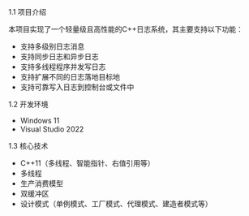 1.1 项目介绍

本项目实现了一个轻量级且高性能的C++日志系统，其主要支持以下功能：
- 支持多级别日志消息
- 支持同步日志和异步日志
- 支持多线程程序并发写日志
- 支持扩展不同的日志落地目标地
- 支持可靠写入日志到控制台或文件中

1.2 开发环境
- Windows 11 
- Visual Studio 2022

1.3 核心技术
- C++11（多线程、智能指针、右值引用等）
- 多线程
- 生产消费模型
- 双缓冲区
- 设计模式（单例模式、工厂模式、代理模式、建造者模式等）
